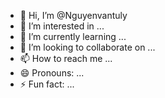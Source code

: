 - 👋 Hi, I’m @Nguyenvantuly
- 👀 I’m interested in ...
- 🌱 I’m currently learning ...
- 💞️ I’m looking to collaborate on ...
- 📫 How to reach me ...
- 😄 Pronouns: ...
- ⚡ Fun fact: ...

<!---
Nguyenvantuly/Nguyenvantuly is a ✨ special ✨ repository because its `README.md` (this file) appears on your GitHub profile.
You can click the Preview link to take a look at your changes.
--->
